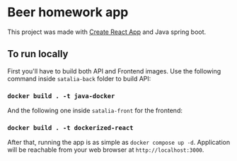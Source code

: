 # Beer homework app

This project was made with [Create React App](https://github.com/facebook/create-react-app) and Java spring boot.

## To run locally

First you'll have to build both API and Frontend images. Use the following command inside `satalia-back` folder to build API:

### `docker build . -t java-docker`

And the following one inside `satalia-front` for the frontend:

### `docker build . -t dockerized-react`

After that, running the app is as simple as `docker compose up -d`. 
Application will be reachable from your web browser at `http://localhost:3000`.